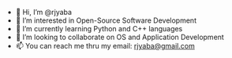 - 👋 Hi, I’m @rjyaba
- 👀 I’m interested in Open-Source Software Development
- 🌱 I’m currently learning Python and C++ languages
- 💞️ I’m looking to collaborate on OS and Application Development
- 📫 You can reach me thru my email:  rjyaba@gmail.com

<!---
rjyaba/rjyaba is a ✨ special ✨ repository because its `README.md` (this file) appears on your GitHub profile.
You can click the Preview link to take a look at your changes.
--->

